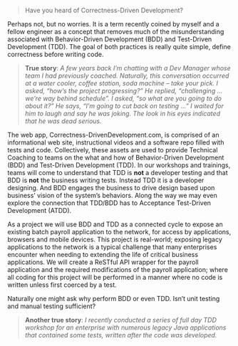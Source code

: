 > Have you heard of Correctness-Driven Development?

Perhaps not, but no worries. It is a term recently coined by myself and a fellow engineer as a concept that removes much of the misunderstanding associated with Behavior-Driven Development (BDD) and Test-Driven Development (TDD). The goal of both practices is really quite simple, define correctness before writing code.

> **True story**: _A few years back I’m chatting with a Dev Manager whose team I had previously coached. Naturally, this conversation occurred at a water cooler, coffee station, soda machine – take your pick. I asked, “how’s the project progressing?” He replied, “challenging … we’re way behind schedule”. I asked, “so what are you going to do about it?” He says, “I’m going to cut back on testing …” I waited for him to laugh and say he was joking. The look in his eyes indicated that he was dead serious._

The web app, Correctness-DrivenDevelopment.com, is comprised of an informational web site, instructional videos and a software repo filled with tests and code. Collectively, these assets are used to provide Technical Coaching to teams on the what and how of Behavior-Driven Development (BDD) and Test-Driven Development (TDD). In our workshops and trainings, teams will come to understand that TDD is **not** a developer testing and that BDD is **not** the business writing tests. Instead TDD it is a developer designing.  And BDD engages the business to drive design based upon business’ vision of the system’s behaviors. Along the way we may even explore the connection that TDD/BDD has to Acceptance Test-Driven Development (ATDD).  

As a project we will use BDD and TDD as a connected cycle to expose an existing batch payroll application to the network, for access by applications, browsers and mobile devices. This project is real-world; exposing legacy applications to the network is a typical challenge that many enterprises encounter when needing to extending the life of critical business applications. We will create a ReSTful API wrapper for the payroll application and the required modifications of the payroll application; where all coding for this project will be performed in a manner where no code is written unless first coerced by a test. 

Naturally one might ask why perform BDD or even TDD. Isn’t unit testing and manual testing sufficient?

> **Another true story**: _I recently conducted a series of full day TDD workshop for an enterprise with numerous legacy Java applications that contained some tests, written after the code was developed._


